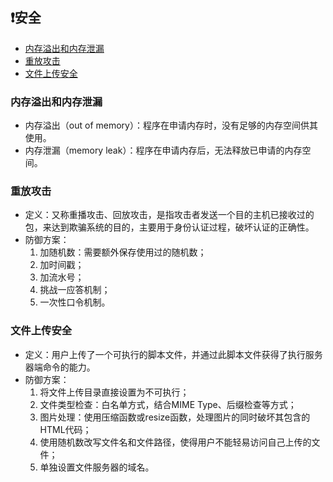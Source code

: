 ## ❗安全


  * [内存溢出和内存泄漏](#内存溢出和内存泄漏)
  * [重放攻击](#重放攻击)
  * [文件上传安全](#文件上传安全)
  

### 内存溢出和内存泄漏
+ 内存溢出（out of memory）：程序在申请内存时，没有足够的内存空间供其使用。
+ 内存泄漏（memory leak）：程序在申请内存后，无法释放已申请的内存空间。

### 重放攻击
+ 定义：又称重播攻击、回放攻击，是指攻击者发送一个目的主机已接收过的包，来达到欺骗系统的目的，主要用于身份认证过程，破坏认证的正确性。
+ 防御方案：
  1) 加随机数：需要额外保存使用过的随机数；
  2) 加时间戳；
  3) 加流水号；
  4) 挑战一应答机制；
  5) 一次性口令机制。
  
### 文件上传安全
+ 定义：用户上传了一个可执行的脚本文件，并通过此脚本文件获得了执行服务器端命令的能力。
+ 防御方案：
  1) 将文件上传目录直接设置为不可执行；
  2) 文件类型检查：白名单方式，结合MIME Type、后缀检查等方式；
  3) 图片处理：使用压缩函数或resize函数，处理图片的同时破坏其包含的HTML代码；
  4) 使用随机数改写文件名和文件路径，使得用户不能轻易访问自己上传的文件；
  5) 单独设置文件服务器的域名。
